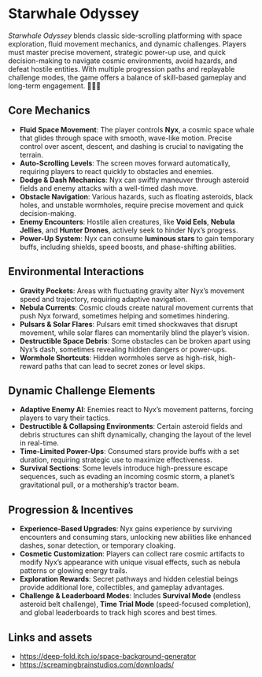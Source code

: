 # Starwhale Odyssey

*Starwhale Odyssey* blends classic side-scrolling platforming with space exploration, fluid movement mechanics, and dynamic challenges. Players must master precise movement, strategic power-up use, and quick decision-making to navigate cosmic environments, avoid hazards, and defeat hostile entities. With multiple progression paths and replayable challenge modes, the game offers a balance of skill-based gameplay and long-term engagement. 🚀🐋✨

## Core Mechanics
- **Fluid Space Movement**: The player controls **Nyx**, a cosmic space whale that glides through space with smooth, wave-like motion. Precise control over ascent, descent, and dashing is crucial to navigating the terrain.
- **Auto-Scrolling Levels**: The screen moves forward automatically, requiring players to react quickly to obstacles and enemies.
- **Dodge & Dash Mechanics**: Nyx can swiftly maneuver through asteroid fields and enemy attacks with a well-timed dash move.
- **Obstacle Navigation**: Various hazards, such as floating asteroids, black holes, and unstable wormholes, require precise movement and quick decision-making.
- **Enemy Encounters**: Hostile alien creatures, like **Void Eels**, **Nebula Jellies**, and **Hunter Drones**, actively seek to hinder Nyx’s progress.
- **Power-Up System**: Nyx can consume **luminous stars** to gain temporary buffs, including shields, speed boosts, and phase-shifting abilities.

## Environmental Interactions
- **Gravity Pockets**: Areas with fluctuating gravity alter Nyx’s movement speed and trajectory, requiring adaptive navigation.
- **Nebula Currents**: Cosmic clouds create natural movement currents that push Nyx forward, sometimes helping and sometimes hindering.
- **Pulsars & Solar Flares**: Pulsars emit timed shockwaves that disrupt movement, while solar flares can momentarily blind the player’s vision.
- **Destructible Space Debris**: Some obstacles can be broken apart using Nyx’s dash, sometimes revealing hidden dangers or power-ups.
- **Wormhole Shortcuts**: Hidden wormholes serve as high-risk, high-reward paths that can lead to secret zones or level skips.

## Dynamic Challenge Elements
- **Adaptive Enemy AI**: Enemies react to Nyx’s movement patterns, forcing players to vary their tactics.
- **Destructible & Collapsing Environments**: Certain asteroid fields and debris structures can shift dynamically, changing the layout of the level in real-time.
- **Time-Limited Power-Ups**: Consumed stars provide buffs with a set duration, requiring strategic use to maximize effectiveness.
- **Survival Sections**: Some levels introduce high-pressure escape sequences, such as evading an incoming cosmic storm, a planet’s gravitational pull, or a mothership’s tractor beam.

## Progression & Incentives
- **Experience-Based Upgrades**: Nyx gains experience by surviving encounters and consuming stars, unlocking new abilities like enhanced dashes, sonar detection, or temporary cloaking.
- **Cosmetic Customization**: Players can collect rare cosmic artifacts to modify Nyx’s appearance with unique visual effects, such as nebula patterns or glowing energy trails.
- **Exploration Rewards**: Secret pathways and hidden celestial beings provide additional lore, collectibles, and gameplay advantages.
- **Challenge & Leaderboard Modes**: Includes **Survival Mode** (endless asteroid belt challenge), **Time Trial Mode** (speed-focused completion), and global leaderboards to track high scores and best times.

## Links and assets
- https://deep-fold.itch.io/space-background-generator
- https://screamingbrainstudios.com/downloads/
